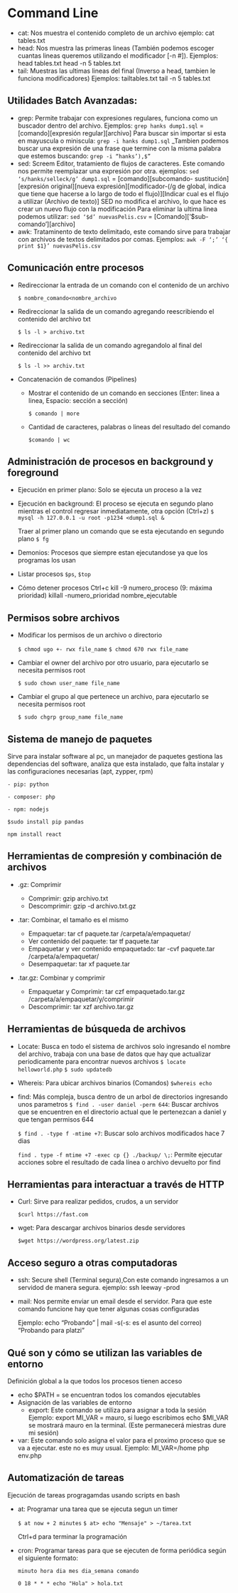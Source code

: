 # Command Line
- cat: Nos muestra el contenido completo de un archivo
ejemplo: cat tables.txt
- head: Nos muestra las primeras lineas (También podemos escoger cuantas lineas queremos utilizando el modificador [-n #]).
Ejemplos:
head tables.txt
head -n 5 tables.txt
- tail: Muestras las ultimas lineas del final (Inverso a head, tambien le funciona modificadores)
Ejemplos:
tailtables.txt
tail -n 5 tables.txt
## Utilidades Batch Avanzadas:
- grep: Permite trabajar con expresiones regulares, funciona como un buscador dentro del archivo.
Ejemplos:
`grep hanks dump1.sql` = [comando][expresión regular][archivo]
Para buscar sin importar si esta en mayuscula o miniscula:
`grep -i hanks dump1.sql`
_Tambien podemos buscar una expresión de una frase que termine con la misma palabra que estemos buscando:
`grep -i “hanks’),$”`
- sed: Screem Editor, tratamiento de flujos de caracteres. Este comando nos permite reemplazar una expresión por otra.
ejemplos:
`sed ‘s/hanks/selleck/g’ dump1.sql` = [comando][subcomando- sustitución][expresión original][nueva expresión][modificador-(/g de global, indica que tiene que hacerse a lo largo de todo el flujo)][Indicar cual es el flujo a utilizar (Archivo de texto)]
SED no modifica el archivo, lo que hace es crear un nuevo flujo con la modificación
Para eliminar la ultima linea podemos utilizar:
    `sed ‘$d’ nuevasPelis.csv` = [Comando][’$sub-comando’][archivo]
- awk: Trataminento de texto delimitado, este comando sirve para trabajar con archivos de textos delimitados por comas.
Ejemplos:
`awk -F ‘;’ ‘{ print $1}’ nuevasPelis.csv`

## Comunicación entre procesos
- Redireccionar la entrada de un comando con el contenido de un archivo

    `$ nombre_comando<nombre_archivo`
- Redireccionar la salida de un comando agregando reescribiendo el contenido del archivo txt

    `$ ls -l > archivo.txt`

- Redireccionar la salida de un comando agregandolo al final del contenido del archivo txt

    `$ ls -l >> archiv.txt`

- Concatenación de comandos (Pipelines)
    - Mostrar el contenido de un comando en secciones (Enter: linea a linea, Espacio: sección a sección) 

        `$ comando | more`
    - Cantidad de caracteres, palabras o lineas del resultado del comando

        `$comando | wc`

## Administración de procesos en background y foreground
- Ejecución en primer plano: Solo se ejecuta un proceso a la vez

- Ejecución en background: El proceso se ejecuta en segundo plano mientras el control regresar inmediatamente, otra opción (Ctrl+z)
    `$ mysql -h 127.0.0.1 -u root -p1234 <dump1.sql &`

    Traer al primer plano un comando que se esta ejecutando en segundo plano
    `$ fg`
- Demonios: Procesos que siempre estan ejecutandose ya que los programas los usan

- Listar procesos
    `$ps`, `$top`
- Cómo detener procesos
    Ctrl+c
    kill -9 numero_proceso (9: máxima prioridad)
    killall -numero_prioridad nombre_ejecutable

## Permisos sobre archivos

- Modificar los permisos de un archivo o directorio

    `$ chmod ugo +- rwx file_name`
    `$ chmod 670 rwx file_name `

- Cambiar el owner del archivo por otro usuario, para ejecutarlo se necesita permisos root

    `$ sudo chown user_name file_name`

- Cambiar el grupo al que pertenece un archivo, para ejecutarlo se necesita permisos root

    `$ sudo chgrp group_name file_name`

## Sistema de manejo de paquetes
Sirve para instalar software al pc, un manejador de paquetes gestiona las dependencias del software, analiza que esta instalado, que falta instalar y las configuraciones necesarias (apt, zypper, rpm)

    - pip: python

    - composer: php

    - npm: nodejs


`$sudo install pip pandas`

`npm install react`

## Herramientas de compresión y combinación de archivos
- .gz: Comprimir
    - Comprimir: gzip archivo.txt
    - Descomprimir: gzip -d archivo.txt.gz
 
- .tar: Combinar, el tamaño es el mismo
    - Empaquetar: tar cf paquete.tar /carpeta/a/empaquetar/
    - Ver contenido del paquete: tar tf paquete.tar
    - Empaquetar y ver contenido empaquetado: tar -cvf paquete.tar /carpeta/a/empaquetar/
    - Desempaquetar: tar xf paquete.tar
 
- .tar.gz: Combinar y comprimir
    - Empaquetar y Comprimir: tar czf empaquetado.tar.gz /carpeta/a/empaquetar/y/comprimir
    - Descomprimir: tar xzf archivo.tar.gz

## Herramientas de búsqueda de archivos
- Locate: Busca en todo el sistema de archivos solo ingresando el nombre del archivo, trabaja con una base de datos que hay que actualizar periodicamente para encontrar nuevos archivos
    `$ locate helloworld.php`
    `$ sudo updatedb`

- Whereis: Para ubicar archivos binarios (Comandos)
    `$whereis echo`

- find: Más compleja, busca dentro de un arbol de directorios ingresando unos parametros
    `$ find . -user daniel -perm 644`: Buscar archivos que se encuentren en el directorio actual que le pertenezcan a daniel y que tengan permisos 644

    `$ find . -type f -mtime +7`: Buscar solo archivos modificados hace 7 dias

    `find . type -f mtime +7 -exec cp {} ./backup/ \;`: Permite ejecutar acciones sobre el resultado de cada línea o archivo devuelto por find

## Herramientas para interactuar a través de HTTP
- Curl: Sirve para realizar pedidos, crudos, a un servidor

    `$curl https://fast.com`

- wget: Para descargar archivos binarios desde servidores

    `$wget https://wordpress.org/latest.zip`

## Acceso seguro a otras computadoras

- ssh: Secure shell (Terminal segura),Con este comando ingresamos a un servidod de manera segura.
    ejemplo: ssh leeway -prod

- mail: Nos permite enviar un email desde el servidor. Para que este comando funcione hay que tener algunas cosas configuradas

    Ejemplo: echo “Probando” | mail -s(-s: es el asunto del correo) “Probando para platzi”

## Qué son y cómo se utilizan las variables de entorno

Definición global a la que todos los procesos tienen acceso
- echo $PATH = se encuentran todos los comandos ejecutables
- Asignación de las variables de entorno
    - export: Este comando se utiliza para asignar a toda la sesión
    Ejemplo: export MI_VAR = mauro, si luego escribimos echo $MI_VAR se mostrará mauro en la terminal. (Este permanecerá miestras dure mi sesión)
- var: Este comando solo asigna el valor para el proximo proceso que se va a ejecutar. este no es muy usual.
    Ejemplo: MI_VAR=/home php env.php

## Automatización de tareas

Ejecución de tareas progragamdas usando scripts en bash

- at: Programar una tarea que se ejecuta segun un timer

    `$ at now + 2 minutes`
    `$ at> echo "Mensaje" > ~/tarea.txt`

    Ctrl+d para terminar la programación

- cron: Programar tareas para que se ejecuten de forma periódica según el siguiente formato:

    `minuto hora dia mes dia_semana comando`
    
    `0 18 * * * echo "Hola" > hola.txt `
